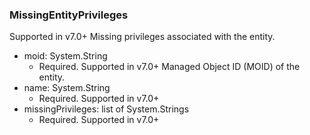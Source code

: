 ### MissingEntityPrivileges
Supported in v7.0+
  Missing privileges associated with the entity.

- moid: System.String
  - Required. Supported in v7.0+
  Managed Object ID (MOID) of the entity.
- name: System.String
  - Required. Supported in v7.0+
- missingPrivileges: list of System.Strings
  - Required. Supported in v7.0+
